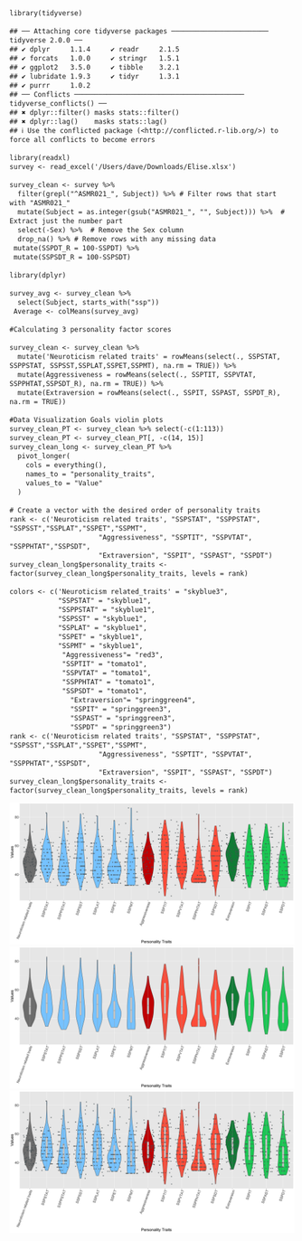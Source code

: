     library(tidyverse)

    ## ── Attaching core tidyverse packages ──────────────────────── tidyverse 2.0.0 ──
    ## ✔ dplyr     1.1.4     ✔ readr     2.1.5
    ## ✔ forcats   1.0.0     ✔ stringr   1.5.1
    ## ✔ ggplot2   3.5.0     ✔ tibble    3.2.1
    ## ✔ lubridate 1.9.3     ✔ tidyr     1.3.1
    ## ✔ purrr     1.0.2     
    ## ── Conflicts ────────────────────────────────────────── tidyverse_conflicts() ──
    ## ✖ dplyr::filter() masks stats::filter()
    ## ✖ dplyr::lag()    masks stats::lag()
    ## ℹ Use the conflicted package (<http://conflicted.r-lib.org/>) to force all conflicts to become errors

    library(readxl)
    survey <- read_excel('/Users/dave/Downloads/Elise.xlsx')

    survey_clean <- survey %>% 
      filter(grepl("^ASMR021_", Subject)) %>% # Filter rows that start with "ASMR021_"
      mutate(Subject = as.integer(gsub("ASMR021_", "", Subject))) %>%  # Extract just the number part
      select(-Sex) %>%  # Remove the Sex column
      drop_na() %>% # Remove rows with any missing data
     mutate(SSPDT_R = 100-SSPDT) %>%
     mutate(SSPSDT_R = 100-SSPSDT)

    library(dplyr)

    survey_avg <- survey_clean %>%
      select(Subject, starts_with("ssp")) 
     Average <- colMeans(survey_avg)

    #Calculating 3 personality factor scores 

    survey_clean <- survey_clean %>% 
      mutate('Neuroticism related traits' = rowMeans(select(., SSPSTAT, SSPPSTAT, SSPSST,SSPLAT,SSPET,SSPMT), na.rm = TRUE)) %>%
      mutate(Aggressiveness = rowMeans(select(., SSPTIT, SSPVTAT, SSPPHTAT,SSPSDT_R), na.rm = TRUE)) %>% 
      mutate(Extraversion = rowMeans(select(., SSPIT, SSPAST, SSPDT_R), na.rm = TRUE))  

    #Data Visualization Goals violin plots
    survey_clean_PT <- survey_clean %>% select(-c(1:113)) 
    survey_clean_PT <- survey_clean_PT[, -c(14, 15)]
    survey_clean_long <- survey_clean_PT %>% 
      pivot_longer(
        cols = everything(), 
        names_to = "personality_traits", 
        values_to = "Value"
      )

    # Create a vector with the desired order of personality traits
    rank <- c('Neuroticism related traits', "SSPSTAT", "SSPPSTAT", "SSPSST","SSPLAT","SSPET","SSPMT", 
                          "Aggressiveness", "SSPTIT", "SSPVTAT", "SSPPHTAT","SSPSDT", 
                          "Extraversion", "SSPIT", "SSPAST", "SSPDT")
    survey_clean_long$personality_traits <- factor(survey_clean_long$personality_traits, levels = rank)

    colors <- c('Neuroticism related_traits' = "skyblue3", 
                "SSPSTAT" = "skyblue1", 
                "SSPPSTAT" = "skyblue1", 
                "SSPSST" = "skyblue1",
                "SSPLAT" = "skyblue1",
                "SSPET" = "skyblue1",
                "SSPMT" = "skyblue1",
                 "Aggressiveness"= "red3",
                 "SSPTIT" = "tomato1", 
                 "SSPVTAT" = "tomato1", 
                 "SSPPHTAT" = "tomato1",
                 "SSPSDT" = "tomato1", 
                   "Extraversion"= "springgreen4", 
                   "SSPIT" = "springgreen3", 
                   "SSPAST" = "springgreen3", 
                   "SSPDT" = "springgreen3")
    rank <- c('Neuroticism related traits', "SSPSTAT", "SSPPSTAT", "SSPSST","SSPLAT","SSPET","SSPMT", 
                          "Aggressiveness", "SSPTIT", "SSPVTAT", "SSPPHTAT","SSPSDT", 
                          "Extraversion", "SSPIT", "SSPAST", "SSPDT")
    survey_clean_long$personality_traits <- factor(survey_clean_long$personality_traits, levels = rank)

![](Davidprntz_files/figure-markdown_strict/unnamed-chunk-7-1.png)![](Davidprntz_files/figure-markdown_strict/unnamed-chunk-7-2.png)![](Davidprntz_files/figure-markdown_strict/unnamed-chunk-7-3.png)
